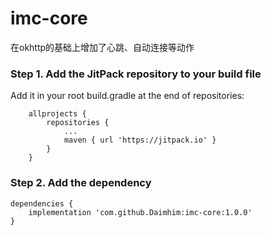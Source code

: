 # imc-core

在okhttp的基础上增加了心跳、自动连接等动作

### Step 1. Add the JitPack repository to your build file
Add it in your root build.gradle at the end of repositories:
```
	allprojects {
		repositories {
			...
			maven { url 'https://jitpack.io' }
		}
	}
```
### Step 2. Add the dependency
```
dependencies {
	implementation 'com.github.Daimhim:imc-core:1.0.0'
}
```
